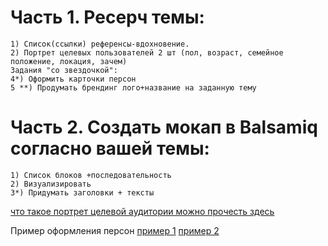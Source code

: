 # Часть 1. Ресерч темы:
	1) Список(ссылки) референсы-вдохновение.
	2) Портрет целевых пользователей 2 шт (пол, возраст, семейное положение, локация, зачем) 
	Задания "со звездочкой":
	4*) Оформить карточки персон
	5 **) Продумать брендинг лого+название на заданную тему

# Часть 2. Создать мокап в Balsamiq согласно вашей темы:
	1) Список блоков +последовательность
	2) Визуализировать
	3*) Придумать заголовки + тексты
  

  [что такое портрет целевой аудитории можно прочесть здесь](https://www.insales.ru/blogs/university/portret-celevoj-auditorii)
  
  Пример оформления персон 
  [пример 1](https://drive.google.com/file/d/12_ORZeRYVYRMM8CMXedEkC9tcCgCSIRX/view?usp=sharing)
  [пример 2](https://drive.google.com/file/d/1ZDoudQT8yAvVaHHyGtDQxIq_njvNxi6m/view?usp=sharing)
  
